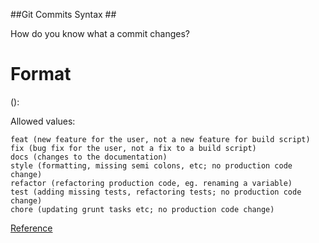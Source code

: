 ##Git Commits Syntax ##

How do you know what a commit changes?



# Format


  <type>(<scope>): <subject>

  <body>

  <footer> 

  
  
  

Allowed <type> values:

    feat (new feature for the user, not a new feature for build script)
    fix (bug fix for the user, not a fix to a build script)
    docs (changes to the documentation)
    style (formatting, missing semi colons, etc; no production code change)
    refactor (refactoring production code, eg. renaming a variable)
    test (adding missing tests, refactoring tests; no production code change)
    chore (updating grunt tasks etc; no production code change)





[Reference](https://karma-runner.github.io/4.0/dev/git-commit-msg.html)

